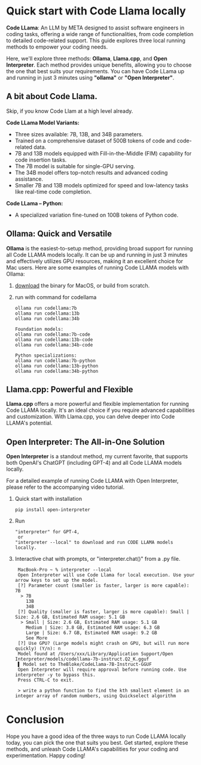 # Quick start with Code Llama locally

**Code LLama**: An LLM by META designed to assist software engineers in coding tasks, offering a wide range of functionalities, from code completion to detailed code-related support. This guide explores three local running methods to empower your coding needs.

Here, we'll explore three methods: **Ollama**, **Llama.cpp**, and **Open Interpreter**. Each method provides unique benefits, allowing you to choose the one that best suits your requirements. You can have Code LLama up and running in just 3 minutes using **"ollama"** or **"Open Interpreter"**.

## A bit about Code Llama. 
Skip, if you know Code Llam at a high level already. 

**Code LLama Model Variants:**
- Three sizes available: 7B, 13B, and 34B parameters.
- Trained on a comprehensive dataset of 500B tokens of code and code-related data.
- 7B and 13B models equipped with Fill-in-the-Middle (FIM) capability for code insertion tasks.
- The 7B model is suitable for single-GPU serving.
- The 34B model offers top-notch results and advanced coding assistance.
- Smaller 7B and 13B models optimized for speed and low-latency tasks like real-time code completion.

**Code LLama – Python:**
- A specialized variation fine-tuned on 100B tokens of Python code.

## Ollama: Quick and Versatile

**Ollama** is the easiest-to-setup method, providing broad support for running all Code LLAMA models locally. It can be up and running in just 3 minutes and effectively utilizes GPU resources, making it an excellent choice for Mac users. Here are some examples of running Code LLAMA models with Ollama:

1. [download](https://ollama.ai/download) the binary for MacOS, or build from scratch. 
2. run with command for codellama
   
    ```
    ollama run codellama:7b
    ollama run codellama:13b
    ollama run codellama:34b

    Foundation models:
    ollama run codellama:7b-code
    ollama run codellama:13b-code
    ollama run codellama:34b-code

    Python specializations:
    ollama run codellama:7b-python
    ollama run codellama:13b-python
    ollama run codellama:34b-python
    ```

## Llama.cpp: Powerful and Flexible

**Llama.cpp** offers a more powerful and flexible implementation for running Code LLAMA locally. It's an ideal choice if you require advanced capabilities and customization. With Llama.cpp, you can delve deeper into Code LLAMA's potential.

## Open Interpreter: The All-in-One Solution

**Open Interpreter** is a standout method, my current favorite, that supports both OpenAI's ChatGPT (including GPT-4) and all Code LLAMA models locally. 

For a detailed example of running Code LLAMA with Open Interpreter, please refer to the accompanying video tutorial.

1. Quick start with installation
   
   ```
   pip install open-interpreter
   ```
3. Run

   ```
   "interpreter" for GPT-4,
    or
   "interpreter --local" to download and run CODE LLAMA models locally.
   ```
5. Interactive chat with prompts, or "interpreter.chat()" from a .py file. 

   ```
    MacBook-Pro ~ % interpreter --local
    Open Interpreter will use Code Llama for local execution. Use your arrow keys to set up the model.                                                            
    [?] Parameter count (smaller is faster, larger is more capable): 7B
     > 7B
       13B
       34B
    [?] Quality (smaller is faster, larger is more capable): Small | Size: 2.6 GB, Estimated RAM usage: 5.1 GB
     > Small | Size: 2.6 GB, Estimated RAM usage: 5.1 GB
       Medium | Size: 3.8 GB, Estimated RAM usage: 6.3 GB
       Large | Size: 6.7 GB, Estimated RAM usage: 9.2 GB
       See More
    [?] Use GPU? (Large models might crash on GPU, but will run more quickly) (Y/n): n
    Model found at /Users/xxx/Library/Application Support/Open Interpreter/models/codellama-7b-instruct.Q2_K.gguf                                         
    ▌ Model set to TheBloke/CodeLlama-7B-Instruct-GGUF                                                                                                          
    Open Interpreter will require approval before running code. Use interpreter -y to bypass this.                                                                
    Press CTRL-C to exit.
                                                                                                                                         
    > write a python function to find the kth smallest element in an integer array of random numbers, using Quickselect algorithm

   ```
   
# Conclusion

Hope you have a good idea of the three ways to run Code LLAMA locally today, you can pick the one that suits you best. Get started, explore these methods, and unleash Code LLAMA's capabilities for your coding and experimentation. Happy coding!
